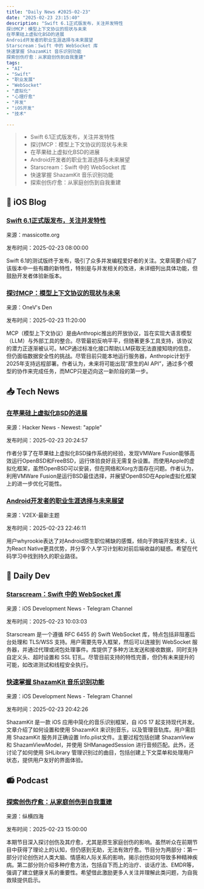 ```yaml
---
title: "Daily News #2025-02-23"
date: "2025-02-23 23:15:40"
description: "Swift 6.1正式版发布，关注并发特性
探讨MCP：模型上下文协议的现状与未来
在苹果硅上虚拟化BSD的进展
Android开发者的职业生涯选择与未来展望
Starscream：Swift 中的 WebSocket 库
快速掌握 ShazamKit 音乐识别功能
探索创伤疗愈：从家庭创伤到自我重建"
tags: 
- "AI"
- "Swift"
- "职业发展"
- "WebSocket"
- "虚拟化"
- "心理疗愈"
- "并发"
- "iOS开发"
- "技术"

---
```


> - Swift 6.1正式版发布，关注并发特性
> - 探讨MCP：模型上下文协议的现状与未来
> - 在苹果硅上虚拟化BSD的进展
> - Android开发者的职业生涯选择与未来展望
> - Starscream：Swift 中的 WebSocket 库
> - 快速掌握 ShazamKit 音乐识别功能
> - 探索创伤疗愈：从家庭创伤到自我重建

## 🍎 iOS Blog

### [Swift 6.1正式版发布，关注并发特性](https://www.massicotte.org/concurrency-6_1)

来源：massicotte.org

发布时间：2025-02-23 08:00:00

Swift 6.1的测试版终于发布，吸引了众多并发编程爱好者的关注。文章简要介绍了该版本中一些有趣的新特性，特别是与并发相关的改进，未详细列出具体功能，但鼓励开发者体验新版本。

### [探讨MCP：模型上下文协议的现状与未来](https://onevcat.com/2025/02/mcp/)

来源：OneV's Den

发布时间：2025-02-23 11:20:00

MCP（模型上下文协议）是由Anthropic推出的开放协议，旨在实现大语言模型（LLM）与外部工具的整合。尽管最初反响平平，但随著更多工具支持，该协议的潜力正逐渐被认可。MCP通过标准化接口帮助LLM获取无法直接知晓的信息，但仍面临数据安全性的挑战。尽管目前只能本地运行服务器，Anthropic计划于2025年支持远程部署。作者认为，未来将可能出现“原生的AI API”，通过多个模型的协作来完成任务，而MCP只是迈向这一新阶段的第一步。

## 📥 Tech News

### [在苹果硅上虚拟化BSD的进展](https://briancallahan.net/blog/20250222.html)

来源：Hacker News - Newest: "apple"

发布时间：2025-02-23 20:24:57

作者分享了在苹果硅上虚拟化BSD操作系统的经验，发现VMWare Fusion能够高效运行OpenBSD和FreeBSD，运行体验良好且无需复杂设置。而使用Apple的虚拟化框架，虽然OpenBSD可以安装，但在网络和Xorg方面存在问题。作者认为，利用VMWare Fusion是运行BSD最佳选择，并展望OpenBSD在Apple虚拟化框架上的进一步优化可能性。

### [Android开发者的职业生涯选择与未来展望](https://www.v2ex.com/t/1113670)

来源：V2EX-最新主题

发布时间：2025-02-23 22:46:11

用户whyrookie表达了对Android原生职位稀缺的感慨，倾向于跨端开发技术，认为React Native更具优势，并分享个人学习计划和对前后端收益的疑惑。希望在代码学习中找到持久的职业路径。

## 💾 Daily Dev

### [Starscream：Swift 中的 WebSocket 库](https://github.com/daltoniam/Starscream)

来源：iOS Development News - Telegram Channel

发布时间：2025-02-23 10:03:03

Starscream 是一个遵循 RFC 6455 的 Swift WebSocket 库，特点包括非阻塞后台处理和 TLS/WSS 支持。用户需要先导入框架，然后可以连接到 WebSocket 服务器，并通过代理或闭包处理事件。库提供了多种方法发送和接收数据，同时支持自定义头、超时设置和 SSL 钉扎。尽管目前支持的特性完善，但仍有未来提升的可能，如改进测试和线程安全执行。

### [快速掌握 ShazamKit 音乐识别功能](https://www.artemnovichkov.com/blog/music-recognition-with-shazam-kit)

来源：iOS Development News - Telegram Channel

发布时间：2025-02-23 20:42:26

ShazamKit 是一款 iOS 应用中简化的音乐识别框架，自 iOS 17 起支持现代并发。文章介绍了如何设置和使用 ShazamKit 来识别音乐，以及管理音轨库。用户需启用 ShazamKit 服务并正确设置 Info.plist文件。主要过程包括创建 ShazamView 和 ShazamViewModel，并使用 SHManagedSession 进行音频匹配。此外，还讨论了如何使用 SHLibrary 管理识别过的曲目，包括创建上下文菜单和处理用户状态，提供用户友好的界面体验。

## 📻 Podcast

### [探索创伤疗愈：从家庭创伤到自我重建](https://www.xiaoyuzhoufm.com/episode/67b9e9ac05a90dfd0d2b92f2)

来源：纵横四海

发布时间：2025-02-23 15:00:00

本期节目深入探讨创伤及其疗愈，尤其是原生家庭创伤的影响。虽然听众在前期节目中获得了理论上的认知，但仍感到无助，无法有效疗愈。节目分为两部分：第一部分讨论创伤对人类大脑、情感和人际关系的影响，揭示创伤如何导致多种精神疾病。第二部分则介绍多种疗愈方法，包括自下而上的治疗、谈话疗法、EMDR等，强调了建立健康关系的重要性。希望借此激励更多人关注并理解此类问题，为自我救赎提供启示。
